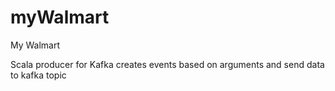 # myWalmart
My Walmart

Scala producer for Kafka
creates events based on arguments and send data to kafka topic

